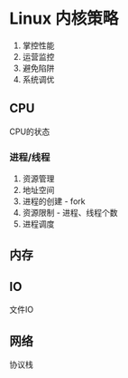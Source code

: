 # Linux 内核策略

1. 掌控性能
2. 运营监控
3. 避免陷阱
4. 系统调优

## CPU
CPU的状态
### 进程/线程
1. 资源管理
2. 地址空间
3. 进程的创建 - fork
4. 资源限制 - 进程、线程个数
5. 进程调度


## 内存

## IO
文件IO
## 网络
协议栈